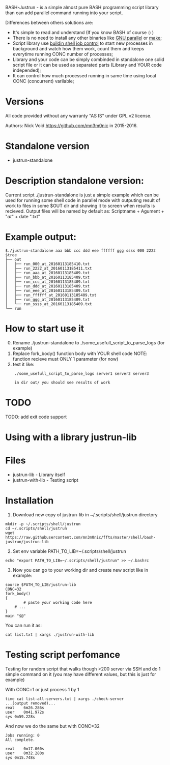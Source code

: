 BASH-Justrun - is a simple almost pure BASH programming script library than can 
add parallel command running into your script.

Differences between others solutions are:

  * It's simple to read and understand (If you know BASH of course :) )
  * There is no need to install any other binaries like [GNU parallel](http://www.gnu.org/software/parallel/) or [make](https://www.gnu.org/software/make/);
  * Script library use [buildin shell job control](http://www.tldp.org/LDP/abs/html/x9644.html) to start new processes in background and watch how them work, count them and keeps everytime running CONC number of processes;
  * Library and your code can be simply combinded in standalone one solid script file or it can be used as separated parts (Library and YOUR code independed);
  * It can control how much processed running in same time using local CONC (concurrent) varilable; 


Versions
========
All code provided without any warranty "AS IS" under GPL v2 license.

Authors: Nick Void https://github.com/mn3m0nic in 2015-2016.


Standalone version
==================

  * justrun-standalone

Description standalone version:
============
Current script ./justrun-standalone is just a simple example which can be used for running some shell code in parallel mode
with outputing result of work to files in some $OUT dir and showing it to screen when results is recieved. Output files will be named by default as: Scriptname + Agument + "_at_" + date ".txt"

Example output:
==============
```
$./justrun-standalone aaa bbb ccc ddd eee ffffff ggg ssss 000 2222
$tree
├── out
│   ├── run_000_at_20160113185410.txt
│   ├── run_2222_at_20160113185411.txt
│   ├── run_aaa_at_20160113185409.txt
│   ├── run_bbb_at_20160113185409.txt
│   ├── run_ccc_at_20160113185409.txt
│   ├── run_ddd_at_20160113185409.txt
│   ├── run_eee_at_20160113185409.txt
│   ├── run_ffffff_at_20160113185409.txt
│   ├── run_ggg_at_20160113185409.txt
│   └── run_ssss_at_20160113185409.txt
└── run
```

How to start use it
===================
 0. Rename ./justrun-standalone to ./some_usefull_script_to_parse_logs (for example)
 1. Replace fork_body() function body with YOUR shell code
    NOTE: function recieve must ONLY 1 parameter (for now)
 2. test it like:

```
    ./some_usefull_script_to_parse_logs server1 server2 server3

    in dir out/ you should see results of work 
```

TODO
====
TODO: add exit code support


Using with a library justrun-lib
================================

Files
=====

  * justrun-lib - Library itself
  * justrun-with-lib - Testing script

Installation
============

 1. Download new copy of justrun-lib in ~/.scripts/shell/justrun directory

```
mkdir -p ~/.scripts/shell/justrun
cd ~/.scripts/shell/justrun
wget https://raw.githubusercontent.com/mn3m0nic/ffts/master/shell/bash-justrun/justrun-lib
```

 2. Set env variable PATH_TO_LIB=~/.scripts/shell/justrun

```
echo "export PATH_TO_LIB=~/.scripts/shell/justrun" >> ~/.bashrc
```

 3. Now you can go to your working dir and create new script like in example:

```
source $PATH_TO_LIB/justrun-lib
CONC=32
fork_body()
{
        # paste your working code here 
	# ...
}
main "$@"
```
You can run it as:

```
cat list.txt | xargs ./justrun-with-lib
```

Testing script perfomance
=========================

Testing for random script that walks though >200 server via SSH and do 1 simple command on it
(you may have different values, but this is just for example)

With CONC=1 or just process 1 by 1

```
time cat list-all-servers.txt | xargs ./check-server 
...(output removed)...
real	6m26.286s
user	0m41.972s
sys	0m59.228s
```

And now we do the same but with CONC=32

```
Jobs running: 0
All complete.

real	0m17.060s
user	0m32.280s
sys	0m15.748s
```
